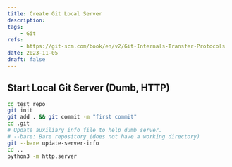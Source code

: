 ```yaml
---
title: Create Git Local Server
description: 
tags:
    - Git
refs:
    - https://git-scm.com/book/en/v2/Git-Internals-Transfer-Protocols
date: 2023-11-05
draft: false
---
```


## Start Local Git Server (Dumb, HTTP)

```bash
cd test_repo
git init
git add . && git commit -m "first commit"
cd .git
# Update auxiliary info file to help dumb server.
# --bare: Bare repository (does not have a working directory)
git --bare update-server-info
cd ..
python3 -m http.server
```
